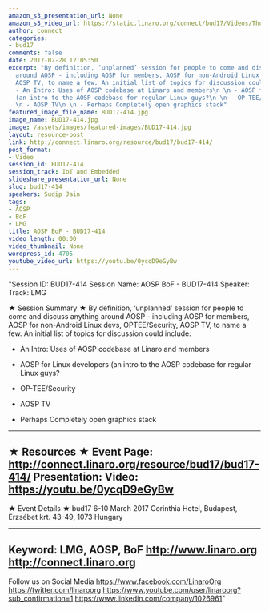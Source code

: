 ```yaml
---
amazon_s3_presentation_url: None
amazon_s3_video_url: https://static.linaro.org/connect/bud17/Videos/Thursday/BUD17-414%20AOSP%20BoF.mp4
author: connect
categories:
- bud17
comments: false
date: 2017-02-28 12:05:50
excerpt: "By definition, ‘unplanned’ session for people to come and discuss anything
  around AOSP - including AOSP for members, AOSP for non-Android Linux devs, OPTEE/Security,
  AOSP TV, to name a few. An initial list of topics for discussion could include:\n\n
  - An Intro: Uses of AOSP codebase at Linaro and members\n \n - AOSP for Linux developers
  (an intro to the AOSP codebase for regular Linux guys?\n \n - OP-TEE/Security\n
  \n - AOSP TV\n \n - Perhaps Completely open graphics stack"
featured_image_file_name: BUD17-414.jpg
image_name: BUD17-414.jpg
image: /assets/images/featured-images/BUD17-414.jpg
layout: resource-post
link: http://connect.linaro.org/resource/bud17/bud17-414/
post_format:
- Video
session_id: BUD17-414
session_track: IoT and Embedded
slideshare_presentation_url: None
slug: bud17-414
speakers: Sudip Jain
tags:
- AOSP
- BoF
- LMG
title: AOSP BoF - BUD17-414
video_length: 00:00
video_thumbnail: None
wordpress_id: 4705
youtube_video_url: https://youtu.be/0ycqD9eGyBw
---
```


"Session ID: BUD17-414
Session Name: AOSP BoF - BUD17-414
Speaker:
Track: LMG


★ Session Summary ★
By definition, ‘unplanned’ session for people to come and discuss anything around AOSP - including AOSP for members, AOSP for non-Android Linux devs, OPTEE/Security, AOSP TV, to name a few. An initial list of topics for discussion could include:

 - An Intro: Uses of AOSP codebase at Linaro and members

 - AOSP for Linux developers (an intro to the AOSP codebase for regular Linux guys?

 - OP-TEE/Security

 - AOSP TV

 - Perhaps Completely open graphics stack
---------------------------------------------------
★ Resources ★
Event Page: http://connect.linaro.org/resource/bud17/bud17-414/
Presentation:
Video: https://youtu.be/0ycqD9eGyBw
 ---------------------------------------------------

★ Event Details ★
bud17
6-10 March 2017
Corinthia Hotel, Budapest,
Erzsébet krt. 43-49,
1073 Hungary

---------------------------------------------------
Keyword: LMG, AOSP, BoF
http://www.linaro.org
http://connect.linaro.org
---------------------------------------------------
Follow us on Social Media
https://www.facebook.com/LinaroOrg
https://twitter.com/linaroorg
https://www.youtube.com/user/linaroorg?sub_confirmation=1
https://www.linkedin.com/company/1026961"